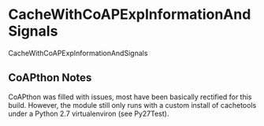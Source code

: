 # CacheWithCoAPExpInformationAndSignals
CacheWithCoAPExpInformationAndSignals


## CoAPthon Notes

CoAPthon was filled with issues, most have been basically rectified for this build. However, the module
still only runs with a custom install of cachetools under a Python 2.7 virtualenviron (see Py27Test).